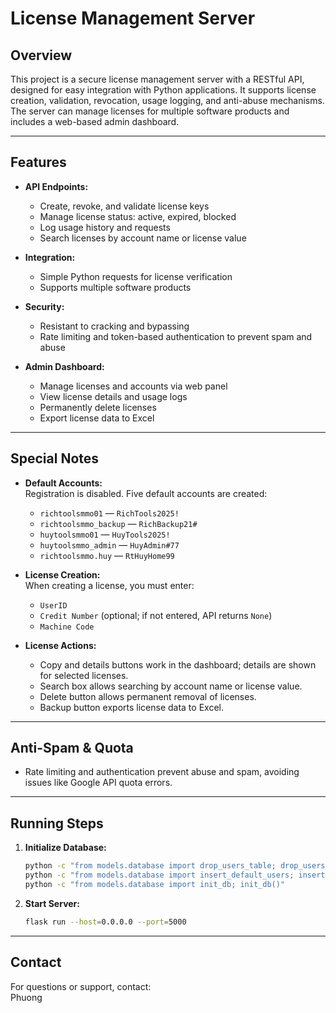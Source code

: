 # License Management Server

## Overview

This project is a secure license management server with a RESTful API, designed for easy integration with Python applications. It supports license creation, validation, revocation, usage logging, and anti-abuse mechanisms. The server can manage licenses for multiple software products and includes a web-based admin dashboard.

---

## Features

- **API Endpoints:**
  - Create, revoke, and validate license keys
  - Manage license status: active, expired, blocked
  - Log usage history and requests
  - Search licenses by account name or license value

- **Integration:**
  - Simple Python requests for license verification
  - Supports multiple software products

- **Security:**
  - Resistant to cracking and bypassing
  - Rate limiting and token-based authentication to prevent spam and abuse

- **Admin Dashboard:**
  - Manage licenses and accounts via web panel
  - View license details and usage logs
  - Permanently delete licenses
  - Export license data to Excel

---

## Special Notes

- **Default Accounts:**  
  Registration is disabled. Five default accounts are created:
    - `richtoolsmmo01` — `RichTools2025!`
    - `richtoolsmmo_backup` — `RichBackup21#`
    - `huytoolsmmo01` — `HuyTools2025!`
    - `huytoolsmmo_admin` — `HuyAdmin#77`
    - `richtoolsmmo.huy` — `RtHuyHome99`

- **License Creation:**  
  When creating a license, you must enter:
    - `UserID`
    - `Credit Number` (optional; if not entered, API returns `None`)
    - `Machine Code`

- **License Actions:**  
  - Copy and details buttons work in the dashboard; details are shown for selected licenses.
  - Search box allows searching by account name or license value.
  - Delete button allows permanent removal of licenses.
  - Backup button exports license data to Excel.

---

## Anti-Spam & Quota

- Rate limiting and authentication prevent abuse and spam, avoiding issues like Google API quota errors.

---

## Running Steps

1. **Initialize Database:**
   ```sh
   python -c "from models.database import drop_users_table; drop_users_table()"
   python -c "from models.database import insert_default_users; insert_default_users()"
   python -c "from models.database import init_db; init_db()"
   ```

2. **Start Server:**
   ```sh
   flask run --host=0.0.0.0 --port=5000
   ```

---

## Contact

For questions or support, contact:  
Phuong